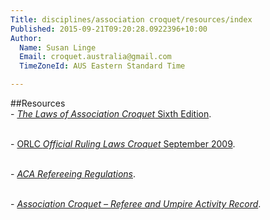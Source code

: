 ```yaml
---
Title: disciplines/association croquet/resources/index
Published: 2015-09-21T09:20:28.0922396+10:00
Author:
  Name: Susan Linge
  Email: croquet.australia@gmail.com
  TimeZoneId: AUS Eastern Standard Time

---
```

##Resources
<br/>- [*The Laws of Association Croquet* Sixth Edition](resources/aca-refereeing-regulations-april-2015.pdf).

<br/>- [ORLC *Official Ruling Laws Croquet* September 2009](resources/orlc-september-2009.pdf).

<br/>- [*ACA Refereeing Regulations*](resources/aca-refereeing-regulations-april-2015.pdf).

<br/>- [*Association Croquet – Referee and Umpire Activity Record*](resources/referee-umpire-activity-record-version-4.pdf).